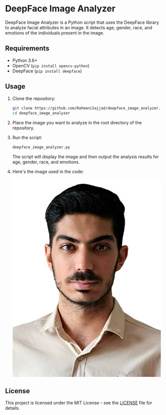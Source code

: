 # DeepFace Image Analyzer

DeepFace Image Analyzer is a Python script that uses the DeepFace library to analyze facial attributes in an image. It detects age, gender, race, and emotions of the individuals present in the image.

## Requirements

- Python 3.6+
- OpenCV (`pip install opencv-python`)
- DeepFace (`pip install deepface`)

## Usage

1. Clone the repository:

    ```bash
    git clone https://github.com/RahmaniSajjad/deepface_image_analyzer.git
    cd deepface_image_analyzer
    ```

2. Place the image you want to analyze in the root directory of the repository.

3. Run the script:

    ```bash
    deepface_image_analyzer.py
    ```

   The script will display the image and then output the analysis results for age, gender, race, and emotions.

4. Here's the image used in the code:

   ![Sample Image](img.jpg)

## License

This project is licensed under the MIT License - see the [LICENSE](LICENSE) file for details.

